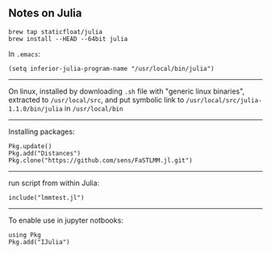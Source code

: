 ## Notes on Julia

```
brew tap staticfloat/julia
brew install --HEAD --64bit julia
```

In `.emacs`:

```
(setq inferior-julia-program-name "/usr/local/bin/julia")
```

---

On linux, installed by downloading `.sh` file with "generic linux
binaries", extracted to `/usr/local/src`, and put symbolic link to
`/usr/local/src/julia-1.1.0/bin/julia` in `/usr/local/bin`

---

Installing packages:

```
Pkg.update()
Pkg.add("Distances")
Pkg.clone("https://github.com/sens/FaSTLMM.jl.git")
```

---

run script from within Julia:

```
include("lmmtest.jl")
```

---

To enable use in jupyter notbooks:

```
using Pkg
Pkg.add("IJulia")
```
